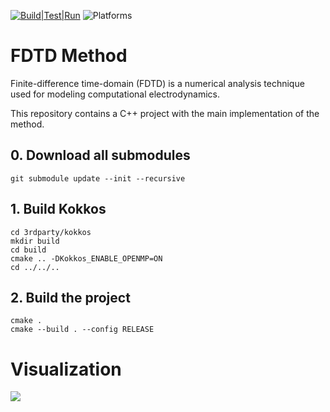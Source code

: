 [![Build|Test|Run](https://github.com/Amazingkivas/FDTD_Method/actions/workflows/main.yml/badge.svg)](https://github.com/Amazingkivas/FDTD_Method/actions/workflows/main.yml)
![Platforms](https://img.shields.io/badge/platform-linux-lightgrey.svg)

# FDTD Method

Finite-difference time-domain (FDTD) is a numerical analysis technique used for modeling computational electrodynamics. 

This repository contains a C++ project with the main implementation of the method.

## 0. Download all submodules
  ```
  git submodule update --init --recursive
  ```
## 1. Build Kokkos
  ```
  cd 3rdparty/kokkos
  mkdir build
  cd build
  cmake .. -DKokkos_ENABLE_OPENMP=ON
  cd ../../..
  ```
## 2. Build the project
  ```
  cmake .
  cmake --build . --config RELEASE
  ```

# Visualization

![](https://github.com/Amazingkivas/FDTD_Method/blob/main/animations/animation_Ez.gif)


